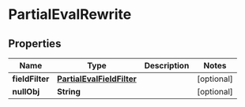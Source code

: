 # PartialEvalRewrite

## Properties
Name | Type | Description | Notes
------------ | ------------- | ------------- | -------------
**fieldFilter** | [**PartialEvalFieldFilter**](PartialEvalFieldFilter.md) |  |  [optional]
**nullObj** | **String** |  |  [optional]
